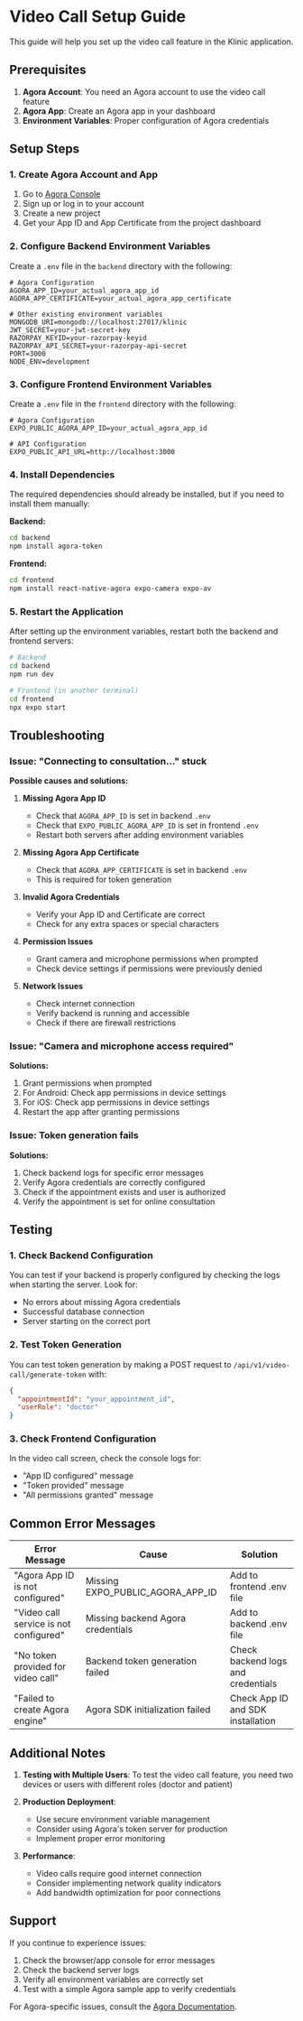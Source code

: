# Video Call Setup Guide

This guide will help you set up the video call feature in the Klinic application.

## Prerequisites

1. **Agora Account**: You need an Agora account to use the video call feature
2. **Agora App**: Create an Agora app in your dashboard
3. **Environment Variables**: Proper configuration of Agora credentials

## Setup Steps

### 1. Create Agora Account and App

1. Go to [Agora Console](https://console.agora.io/)
2. Sign up or log in to your account
3. Create a new project
4. Get your App ID and App Certificate from the project dashboard

### 2. Configure Backend Environment Variables

Create a `.env` file in the `backend` directory with the following:

```env
# Agora Configuration
AGORA_APP_ID=your_actual_agora_app_id
AGORA_APP_CERTIFICATE=your_actual_agora_app_certificate

# Other existing environment variables
MONGODB_URI=mongodb://localhost:27017/klinic
JWT_SECRET=your-jwt-secret-key
RAZORPAY_KEYID=your-razorpay-keyid
RAZORPAY_API_SECRET=your-razorpay-api-secret
PORT=3000
NODE_ENV=development
```

### 3. Configure Frontend Environment Variables

Create a `.env` file in the `frontend` directory with the following:

```env
# Agora Configuration
EXPO_PUBLIC_AGORA_APP_ID=your_actual_agora_app_id

# API Configuration
EXPO_PUBLIC_API_URL=http://localhost:3000
```

### 4. Install Dependencies

The required dependencies should already be installed, but if you need to install them manually:

**Backend:**
```bash
cd backend
npm install agora-token
```

**Frontend:**
```bash
cd frontend
npm install react-native-agora expo-camera expo-av
```

### 5. Restart the Application

After setting up the environment variables, restart both the backend and frontend servers:

```bash
# Backend
cd backend
npm run dev

# Frontend (in another terminal)
cd frontend
npx expo start
```

## Troubleshooting

### Issue: "Connecting to consultation..." stuck

**Possible causes and solutions:**

1. **Missing Agora App ID**
   - Check that `AGORA_APP_ID` is set in backend `.env`
   - Check that `EXPO_PUBLIC_AGORA_APP_ID` is set in frontend `.env`
   - Restart both servers after adding environment variables

2. **Missing Agora App Certificate**
   - Check that `AGORA_APP_CERTIFICATE` is set in backend `.env`
   - This is required for token generation

3. **Invalid Agora Credentials**
   - Verify your App ID and Certificate are correct
   - Check for any extra spaces or special characters

4. **Permission Issues**
   - Grant camera and microphone permissions when prompted
   - Check device settings if permissions were previously denied

5. **Network Issues**
   - Check internet connection
   - Verify backend is running and accessible
   - Check if there are firewall restrictions

### Issue: "Camera and microphone access required"

**Solutions:**
1. Grant permissions when prompted
2. For Android: Check app permissions in device settings
3. For iOS: Check app permissions in device settings
4. Restart the app after granting permissions

### Issue: Token generation fails

**Solutions:**
1. Check backend logs for specific error messages
2. Verify Agora credentials are correctly configured
3. Check if the appointment exists and user is authorized
4. Verify the appointment is set for online consultation

## Testing

### 1. Check Backend Configuration

You can test if your backend is properly configured by checking the logs when starting the server. Look for:
- No errors about missing Agora credentials
- Successful database connection
- Server starting on the correct port

### 2. Test Token Generation

You can test token generation by making a POST request to `/api/v1/video-call/generate-token` with:
```json
{
  "appointmentId": "your_appointment_id",
  "userRole": "doctor"
}
```

### 3. Check Frontend Configuration

In the video call screen, check the console logs for:
- "App ID configured" message
- "Token provided" message
- "All permissions granted" message

## Common Error Messages

| Error Message | Cause | Solution |
|---------------|-------|----------|
| "Agora App ID is not configured" | Missing EXPO_PUBLIC_AGORA_APP_ID | Add to frontend .env file |
| "Video call service is not configured" | Missing backend Agora credentials | Add to backend .env file |
| "No token provided for video call" | Backend token generation failed | Check backend logs and credentials |
| "Failed to create Agora engine" | Agora SDK initialization failed | Check App ID and SDK installation |

## Additional Notes

1. **Testing with Multiple Users**: To test the video call feature, you need two devices or users with different roles (doctor and patient)

2. **Production Deployment**: 
   - Use secure environment variable management
   - Consider using Agora's token server for production
   - Implement proper error monitoring

3. **Performance**: 
   - Video calls require good internet connection
   - Consider implementing network quality indicators
   - Add bandwidth optimization for poor connections

## Support

If you continue to experience issues:
1. Check the browser/app console for error messages
2. Check the backend server logs
3. Verify all environment variables are correctly set
4. Test with a simple Agora sample app to verify credentials

For Agora-specific issues, consult the [Agora Documentation](https://docs.agora.io/en/video-calling/get-started/get-started-sdk). 